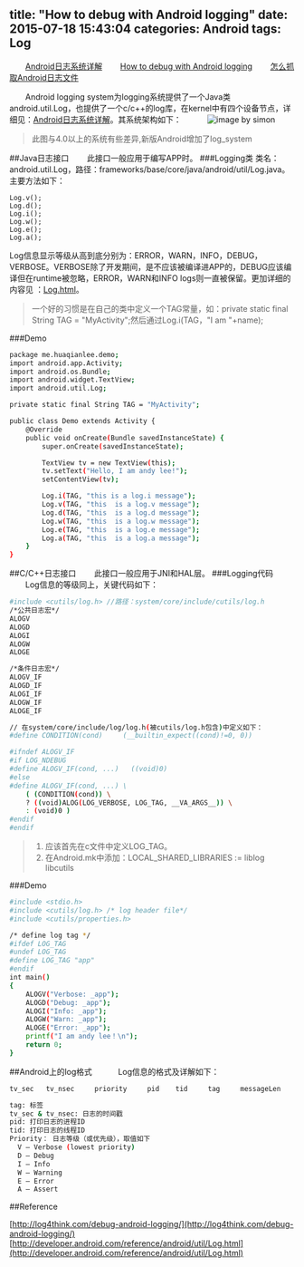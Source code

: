 title: "How to debug with Android logging"
date: 2015-07-18 15:43:04
categories: Android
tags: Log
---
　　[Android日志系统详解](http://huaqianlee.me/2015/07/18/Android/Android-Logging-system-Android%E6%97%A5%E5%BF%97%E7%B3%BB%E7%BB%9F%E8%AF%A6%E8%A7%A3/)
　　[How to debug with Android logging](http://huaqianlee.me/2015/07/18/Android/%E6%80%8E%E4%B9%88%E7%94%A8Android%E6%97%A5%E5%BF%97%E7%B3%BB%E7%BB%9F%E6%9B%B4%E5%A5%BD%E5%9C%B0%E5%8E%BB%E8%B0%83%E8%AF%95-How-to-debug-with-Android-logging/)
　　[怎么抓取Android日志文件](http://huaqianlee.me/2015/07/19/Android/%E6%80%8E%E4%B9%88%E6%8A%93%E5%8F%96Android%E6%B5%8B%E8%AF%95%E6%97%A5%E5%BF%97%E6%96%87%E4%BB%B6-How-to-get-android-log-file/)


　　Android logging system为logging系统提供了一个Java类android.util.Log，也提供了一个c/c++的log库，在kernel中有四个设备节点，详细见：[Android日志系统详解](http://huaqianlee.me/2015/07/18/Android/Android-Logging-system-Android%E6%97%A5%E5%BF%97%E7%B3%BB%E7%BB%9F%E8%AF%A6%E8%A7%A3/)。其系统架构如下：
　　　![image by simon](http://7xjdax.com1.z0.glb.clouddn.com/blogaplogd.jpg)
>此图与4.0以上的系统有些差异,新版Android增加了log_system

<!--more-->
##Java日志接口
　　此接口一般应用于编写APP时。
###Logging类
类名：android.util.Log，路径：frameworks/base/core/java/android/util/Log.java。主要方法如下：
```
Log.v();
Log.d();
Log.i();
Log.w();
Log.e();
Log.a();
```
Log信息显示等级从高到底分别为：ERROR，WARN，INFO，DEBUG，VERBOSE。VERBOSE除了开发期间，是不应该被编译进APP的，DEBUG应该编译但在runtime被忽略，ERROR，WARN和INFO logs则一直被保留。更加详细的内容见 ：[Log.html](http://developer.android.com/reference/android/util/Log.html)。
>一个好的习惯是在自己的类中定义一个TAG常量，如：private static final String TAG = "MyActivity";然后通过Log.i(TAG，"I am "+name);　

###Demo

```bash
package me.huaqianlee.demo;
import android.app.Activity;
import android.os.Bundle;
import android.widget.TextView;
import android.util.Log; 

private static final String TAG = "MyActivity";

public class Demo extends Activity {
    @Override
    public void onCreate(Bundle savedInstanceState) {
        super.onCreate(savedInstanceState);

        TextView tv = new TextView(this);
        tv.setText("Hello, I am andy lee!");
        setContentView(tv);

        Log.i(TAG, "this is a log.i message");
        Log.v(TAG, "this  is a log.v message");
        Log.d(TAG, "this  is a log.d message");
        Log.w(TAG, "this  is a log.w message");
        Log.e(TAG, "this  is a log.e message");
        Log.a(TAG, "this  is a log.a message");
    } 
}
```

##C/C++日志接口
　　此接口一般应用于JNI和HAL层。
###Logging代码
　　Log信息的等级同上，关键代码如下：
```bash
#include <cutils/log.h> //路径：system/core/include/cutils/log.h
/*公共日志宏*/
ALOGV 
ALOGD 
ALOGI 
ALOGW 
ALOGE

/*条件日志宏*/
ALOGV_IF 
ALOGD_IF  
ALOGI_IF  
ALOGW_IF  
ALOGE_IF 

// 在system/core/include/log/log.h(被cutils/log.h包含)中定义如下：
#define CONDITION(cond)     (__builtin_expect((cond)!=0, 0))

#ifndef ALOGV_IF
#if LOG_NDEBUG
#define ALOGV_IF(cond, ...)   ((void)0)
#else
#define ALOGV_IF(cond, ...) \
    ( (CONDITION(cond)) \
    ? ((void)ALOG(LOG_VERBOSE, LOG_TAG, __VA_ARGS__)) \
    : (void)0 )
#endif
#endif
```
>1. 应该首先在c文件中定义LOG_TAG。
>2. 在Android.mk中添加：LOCAL_SHARED_LIBRARIES := liblog libcutils

###Demo
```bash
#include <stdio.h> 
#include <cutils/log.h> /* log header file*/
#include <cutils/properties.h>

/* define log tag */
#ifdef LOG_TAG
#undef LOG_TAG
#define LOG_TAG "app"
#endif
int main()
{
    ALOGV("Verbose: _app");
    ALOGD("Debug: _app");
    ALOGI("Info: _app");
    ALOGW("Warn: _app");
    ALOGE("Error: _app");
    printf("I am andy lee！\n");
    return 0;
}
```
##Android上的log格式
　　　Log信息的格式及详解如下：
```bash
tv_sec   tv_nsec     priority     pid    tid     tag     messageLen       Message

tag: 标签
tv_sec & tv_nsec: 日志的时间戳
pid: 打印日志的进程ID
tid: 打印日志的线程ID
Priority： 日志等级（或优先级），取值如下
  V — Verbose (lowest priority)
  D — Debug
  I — Info
  W — Warning
  E — Error
  A — Assert
```

##Reference

[http://log4think.com/debug-android-logging/](http://log4think.com/debug-android-logging/)
[http://developer.android.com/reference/android/util/Log.html](http://developer.android.com/reference/android/util/Log.html)
